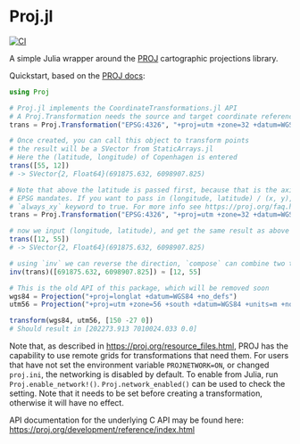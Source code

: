 # Proj.jl

[![CI](https://github.com/JuliaGeo/Proj.jl/workflows/CI/badge.svg)](https://github.com/JuliaGeo/Proj.jl/actions?query=workflow%3ACI)

A simple Julia wrapper around the [PROJ](https://proj.org/) cartographic projections library.

Quickstart, based on the [PROJ docs](https://proj.org/development/quickstart.html):

```julia
using Proj

# Proj.jl implements the CoordinateTransformations.jl API
# A Proj.Transformation needs the source and target coordinate reference systems
trans = Proj.Transformation("EPSG:4326", "+proj=utm +zone=32 +datum=WGS84")

# Once created, you can call this object to transform points
# the result will be a SVector from StaticArrays.jl
# Here the (latitude, longitude) of Copenhagen is entered
trans([55, 12])
# -> SVector{2, Float64}(691875.632, 6098907.825)

# Note that above the latitude is passed first, because that is the axis order that the
# EPSG mandates. If you want to pass in (longitude, latitude) / (x, y), you can set the
# `always_xy` keyword to true. For more info see https://proj.org/faq.html#why-is-the-axis-ordering-in-proj-not-consistent
trans = Proj.Transformation("EPSG:4326", "+proj=utm +zone=32 +datum=WGS84", always_xy=true)

# now we input (longitude, latitude), and get the same result as above
trans([12, 55])
# -> SVector{2, Float64}(691875.632, 6098907.825)

# using `inv` we can reverse the direction, `compose` can combine two transformations in one
inv(trans)([691875.632, 6098907.825]) ≈ [12, 55]
```

```julia
# This is the old API of this package, which will be removed soon
wgs84 = Projection("+proj=longlat +datum=WGS84 +no_defs")
utm56 = Projection("+proj=utm +zone=56 +south +datum=WGS84 +units=m +no_defs")

transform(wgs84, utm56, [150 -27 0])
# Should result in [202273.913 7010024.033 0.0]
```

Note that, as described in https://proj.org/resource_files.html, PROJ has the capability
to use remote grids for transformations that need them. For users that have not set
the environment variable `PROJNETWORK=ON`, or changed `proj.ini`, the networking is
disabled by default. To enable from Julia, run `Proj.enable_network!()`.
`Proj.network_enabled()` can be used to check the setting. Note that it needs to be set
before creating a transformation, otherwise it will have no effect.

API documentation for the underlying C API may be found here:
https://proj.org/development/reference/index.html
